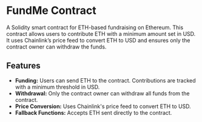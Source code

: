 # FundMe Contract

A Solidity smart contract for ETH-based fundraising on Ethereum. This contract allows users to contribute ETH with a minimum amount set in USD. It uses Chainlink’s price feed to convert ETH to USD and ensures only the contract owner can withdraw the funds.

## Features

- **Funding:** Users can send ETH to the contract. Contributions are tracked with a minimum threshold in USD.
- **Withdrawal:** Only the contract owner can withdraw all funds from the contract.
- **Price Conversion:** Uses Chainlink's price feed to convert ETH to USD.
- **Fallback Functions:** Accepts ETH sent directly to the contract.
